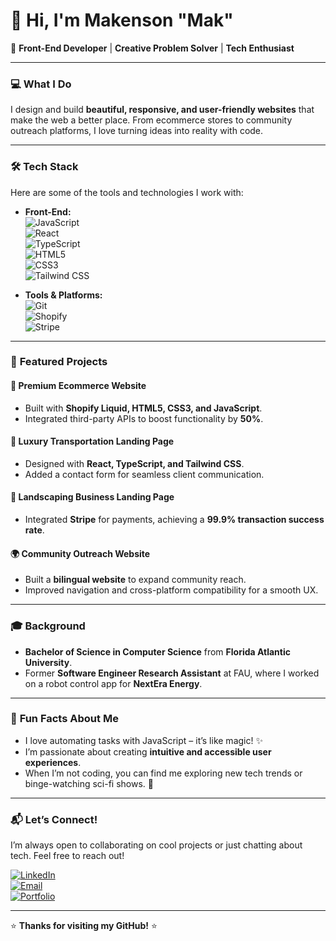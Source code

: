 # 👋 Hi, I'm Makenson "Mak"  

🚀 **Front-End Developer** | **Creative Problem Solver** | **Tech Enthusiast**  

---

### 💻 **What I Do**  
I design and build **beautiful, responsive, and user-friendly websites** that make the web a better place. From ecommerce stores to community outreach platforms, I love turning ideas into reality with code.  

---

### 🛠️ **Tech Stack**  
Here are some of the tools and technologies I work with:  

- **Front-End:**  
  ![JavaScript](https://img.shields.io/badge/-JavaScript-F7DF1E?style=flat&logo=javascript&logoColor=black)  
  ![React](https://img.shields.io/badge/-React-61DAFB?style=flat&logo=react&logoColor=black)  
  ![TypeScript](https://img.shields.io/badge/-TypeScript-3178C6?style=flat&logo=typescript&logoColor=white)  
  ![HTML5](https://img.shields.io/badge/-HTML5-E34F26?style=flat&logo=html5&logoColor=white)  
  ![CSS3](https://img.shields.io/badge/-CSS3-1572B6?style=flat&logo=css3&logoColor=white)  
  ![Tailwind CSS](https://img.shields.io/badge/-Tailwind_CSS-06B6D4?style=flat&logo=tailwind-css&logoColor=white)  

- **Tools & Platforms:**  
  ![Git](https://img.shields.io/badge/-Git-F05032?style=flat&logo=git&logoColor=white)  
  ![Shopify](https://img.shields.io/badge/-Shopify-7AB55C?style=flat&logo=shopify&logoColor=white)  
  ![Stripe](https://img.shields.io/badge/-Stripe-008CDD?style=flat&logo=stripe&logoColor=white)  

---

### 🌟 **Featured Projects**  

#### 🛒 **Premium Ecommerce Website**  
- Built with **Shopify Liquid, HTML5, CSS3, and JavaScript**.  
- Integrated third-party APIs to boost functionality by **50%**.  

#### 🚗 **Luxury Transportation Landing Page**  
- Designed with **React, TypeScript, and Tailwind CSS**.  
- Added a contact form for seamless client communication.  

#### 🌱 **Landscaping Business Landing Page**  
- Integrated **Stripe** for payments, achieving a **99.9% transaction success rate**.  

#### 🌍 **Community Outreach Website**  
- Built a **bilingual website** to expand community reach.  
- Improved navigation and cross-platform compatibility for a smooth UX.  

---

### 🎓 **Background**  
- **Bachelor of Science in Computer Science** from **Florida Atlantic University**.  
- Former **Software Engineer Research Assistant** at FAU, where I worked on a robot control app for **NextEra Energy**.  

---

### 🎨 **Fun Facts About Me**  
- I love automating tasks with JavaScript – it’s like magic! ✨  
- I’m passionate about creating **intuitive and accessible user experiences**.  
- When I’m not coding, you can find me exploring new tech trends or binge-watching sci-fi shows. 🚀  

---

### 📬 **Let’s Connect!**  
I’m always open to collaborating on cool projects or just chatting about tech. Feel free to reach out!  

[![LinkedIn](https://img.shields.io/badge/-LinkedIn-0A66C2?style=flat&logo=linkedin&logoColor=white)](https://www.linkedin.com/in/yourprofile)  
[![Email](https://img.shields.io/badge/-Email-D14836?style=flat&logo=gmail&logoColor=white)](mailto:youremail@example.com)  
[![Portfolio](https://img.shields.io/badge/-Portfolio-FF7139?style=flat&logo=firefox&logoColor=white)](https://yourportfolio.com)  

---

⭐ **Thanks for visiting my GitHub!** ⭐  
